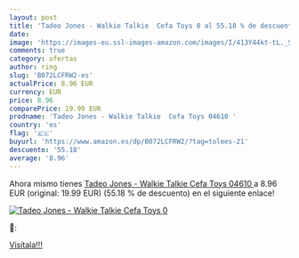 ```yaml
---
layout: post
title: 'Tadeo Jones - Walkie Talkie  Cefa Toys 0 al 55.18 % de descuento'
date: 
image: 'https://images-eu.ssl-images-amazon.com/images/I/413Y44kt-tL._SL200_.jpg'
comments: true
category: ofertas
author: ring
slug: 'B072LCFRW2-es'
actualPrice: 8.96 EUR
currency: EUR
price: 8.96
comparePrice: 19.99 EUR
prodname: 'Tadeo Jones - Walkie Talkie  Cefa Toys 04610 '
country: 'es'
flag: '🇪🇸'
buyurl: 'https://www.amazon.es/dp/B072LCFRW2/?tag=tolees-21'
descuento: '55.18'
average: '8.96'
---
```


Ahora mismo tienes [Tadeo Jones - Walkie Talkie  Cefa Toys 04610 ](https://www.amazon.es/dp/B072LCFRW2/?tag=tolees-21) a 8.96 EUR (original: 19.99 EUR) (55.18 %  de descuento) en el siguiente enlace!

[![Tadeo Jones - Walkie Talkie  Cefa Toys 0](https://images-eu.ssl-images-amazon.com/images/I/413Y44kt-tL._SL200_.jpg)](https://www.amazon.es/dp/B072LCFRW2/?tag=tolees-21)

🔎:


[Visítala!!!](https://www.amazon.es/dp/B072LCFRW2/?tag=tolees-21)
